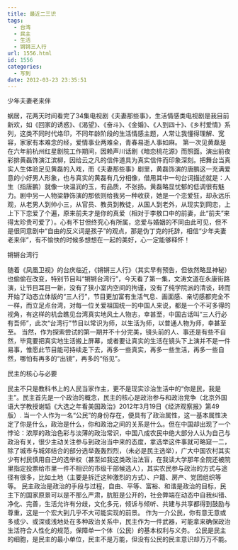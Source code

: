 ```yaml
---
title: 最近二三识
tags:
  - 台湾
  - 民主
  - 生活
  - 锵锵三人行
url: 1556.html
id: 1556
categories:
  - 写到
date: 2012-03-23 23:35:51
---
```


少年夫妻老来伴

蜗居，花两天时间看完了34集电视剧《夫妻那些事》，生活情感类电视剧是我目前新欢，如《回家的诱惑》、《渴望》、《奋斗》、《金婚》、《人到四十》、《乡村爱情》系列，这类不同时代烙印，不同年龄阶段的生活情感主题，人常让我懂得理解、宽容，家家有本难念的经，爱情事业两难全，青春易逝人事如麻。 第一次见黄磊是在六年前杭州红星剧院工作期间，因赖声川话剧《暗恋桃花源》而照面。演出前夜彩排黄磊饰演江滨柳，因给云之凡的信件道具为真实信件而印象深刻。把舞台当真实人生体验足见黄磊的入戏，而《夫妻那些事》剧里，黄磊饰演的唐鹏这一充满爱意的小好男人形象，也与真实的黄磊有几分相像，借用其中一句台词描述就是：人生（指唐鹏）就像一块温润的玉，有品质，不张扬。黄磊略显忧郁的低调很有魅力。剧中另一人物梁静饰演的那依则给我另一种收获，她是一个恋爱狂，却永远乐观，从老男人到帅小三，从官员、教员到教徒，从国人到老外，从现实到网恋，上上下下恋爱了个遍，原来前夫才是你的真爱（相对于李敖口中的前妻，此“前夫”来得太珍贵可爱了）。心有不甘但终究心有所属，恋爱与婚姻的不同由此可见，但不是很同意剧中“自由的反义词是孩子”的观点，那是伪丁克的托辞，相信“少年夫妻老来伴”，有不愉快的时候多想想在一起的美好，心一定能够释怀！

锵锵台湾行

随着《凤凰卫视》的台庆临近，《锵锵三人行》（其实早有预告，但依然略显神秘）也偷偷在改变，特别节目叫“锵锵台湾行”，今天看了第一集，文涛文道在永康街路演，让节目耳目一新，没有了狭小室内空间的拘谨，没有了纯学院派的清谈，转而开始了动态立体版的“三人行”，节目更加富有生活气息、画面感、亲切感都完全不一样，而立足点台湾，对每一位关爱祖国统一的中国人来说，都是一个不可多得的视角，有这样的机会瞧见台湾真实地风土人物志，幸甚至，中国古话叫“三人行必有吾师”，此次“台湾行”节目以常识为师，以生活为师，以普通人物为师，幸甚至至。 当然，作为探索尝试的第一期并不十分完美，镜头前的人、事还是有些不自然，毕竟要把真实地生活搬上屏幕，或者要让真实的生活在镜头下上演并不是一件易事，惟愿此节目能可持续走下去，再多一些真实，再多一些生活，再多一些自然，哪怕有再多的“出镜”，再多的“俗见”。

民主的核心与必要

民主不只是教科书上的人民当家作主，更不是现实诊治生活中的“你是民，我是主”。民主首先是一个政治的概念，民主的核心是政治参与和政治竞争（北京外国语大学教授谢韬《大选之年看美国政治》2012年3月19日《经济观察报》第49版）. 当一个人作为一名“公民”的身份存在，便具有了政治属性，这一基本属性决定了你是什么，政治是什么，你和政治之间的关系是什么。但在中国却出现了一个悖论：浓厚的政治色彩与淡薄的政治常识，中国八成农民中绝大部分人认为自己与政治有关，很少主动关注参与到政治当中来的态度，拿选举这件事就可略窥一二，除了城市与城郊结合的部分选举轰轰烈烈，（未必是民主选举），广大中国农村其实少有村民慎用自己的选举权（甚至如我这类政治法盲，在我读大学那年全院还被院里指定投票给市里一件不相识的市级干部候选人），其实农民参与政治的方式与途径有很多，比如土地（主要是拆迁这种激烈的方式）、户籍、房产、党团组织等等。 民主政治是政治的手段与过程，自由、平等、富裕、和谐是政治的目标，民主下的国家原景可以是不那么严肃，肮脏是公开的，社会弊端在动态中自我纠错、净化、完善，生活允许有分歧，文化多元，倾诉与倾听、共建与共享都得到鼓励与尊重，这是一个宏大到几乎不大可能实现的前景。 作为一介公民，你有意无意或多或少、或深或浅地处在多种政治关系中，民主作为一件武器，可能拿来确保政治生活符合人性化的规范，保障单一个体（公民）的基本权利与义务。 公民是民主的细胞，是民主的最小单位，民主不是万能，但没有公民的民主意识却万万不能。